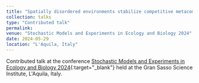 ```yaml
---
title: "Spatially disordered environments stabilize competitive metacommunities"
collection: talks
type: "Contributed talk"
permalink:
venue: "Stochastic Models and Experiments in Ecology and Biology 2024"
date: 2024-05-29
location: "L'Aquila, Italy"
---
```


Contributed talk at the conference [Stochastic Models and Experiments in Ecology and Biology 2024](https://liphlab.github.io/SMEEB2024/){:target="_blank"}<!--_--> held at the Gran Sasso Science Institute, L'Aquila, Italy.